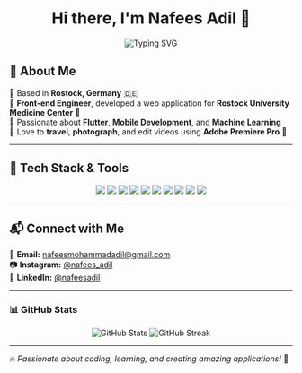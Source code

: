 <h1 align="center">Hi there, I'm Nafees Adil 👋</h1>
<p align="center">
  <img src="https://readme-typing-svg.herokuapp.com?font=Fira+Code&pause=1000&center=true&width=435&lines=Flutter+Developer+%7C+Front-End+Engineer;Passionate+about+Mobile+%26+Web+Development;Exploring+Machine+Learning+%26+Web-Application using VUE" alt="Typing SVG" />
</p>

## 🚀 About Me  
🔹 Based in **Rostock, Germany** 🇩🇪  
🔹 **Front-end Engineer**, developed a web application for **Rostock University Medicine Center** 🏥  
🔹 Passionate about **Flutter**, **Mobile Development**, and **Machine Learning**  
🔹 Love to **travel**, **photograph**, and edit videos using **Adobe Premiere Pro** 🎥  

---

## 🔧 Tech Stack & Tools  
<p align="center">
  <img src="https://img.shields.io/badge/Flutter-02569B?style=for-the-badge&logo=flutter&logoColor=white" />
  <img src="https://img.shields.io/badge/Dart-0175C2?style=for-the-badge&logo=dart&logoColor=white" />
  <img src="https://img.shields.io/badge/Vue.js-4FC08D?style=for-the-badge&logo=vue.js&logoColor=white" />
  <img src="https://img.shields.io/badge/JavaScript-F7DF1E?style=for-the-badge&logo=javascript&logoColor=black" />
  <img src="https://img.shields.io/badge/Python-3776AB?style=for-the-badge&logo=python&logoColor=white" />
  <img src="https://img.shields.io/badge/Machine%20Learning-FF6F00?style=for-the-badge&logo=tensorflow&logoColor=white" />
  <img src="https://img.shields.io/badge/Shopify-7AB55C?style=for-the-badge&logo=shopify&logoColor=white" />
  <img src="https://img.shields.io/badge/HTML5-E34F26?style=for-the-badge&logo=html5&logoColor=white" />
  <img src="https://img.shields.io/badge/CSS3-1572B6?style=for-the-badge&logo=css3&logoColor=white" />
  <img src="https://img.shields.io/badge/Bootstrap-7952B3?style=for-the-badge&logo=bootstrap&logoColor=white" />
</p>

---

## 📬 Connect with Me  
📧 **Email:** [nafeesmohammadadil@gmail.com](mailto:nafeesmohammadadil@gmail.com)  
📷 **Instagram:** [@nafees_adil](https://www.instagram.com/nafees_adil)  
💼 **LinkedIn:** [@nafeesadil](https://www.linkedin.com/in/nafeesadil/)  

---

### 📊 GitHub Stats  
<p align="center">
  <img src="https://github-readme-stats.vercel.app/api?username=nafeesadil&show_icons=true&theme=tokyonight" alt="GitHub Stats" />
  <img src="https://github-readme-streak-stats.herokuapp.com/?user=nafeesadil&theme=tokyonight" alt="GitHub Streak" />
</p>

---

🔥 *Passionate about coding, learning, and creating amazing applications!* 🚀  
